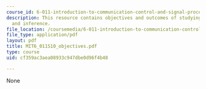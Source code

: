 ```yaml
---
course_id: 6-011-introduction-to-communication-control-and-signal-processing-spring-2010
description: This resource contains objectives and outcomes of studying signals, systems
  and inference.
file_location: /coursemedia/6-011-introduction-to-communication-control-and-signal-processing-spring-2010/cf359ac3aea08933c947dbe0d96f4b48_MIT6_011S10_objectives.pdf
file_type: application/pdf
layout: pdf
title: MIT6_011S10_objectives.pdf
type: course
uid: cf359ac3aea08933c947dbe0d96f4b48

---
```

None